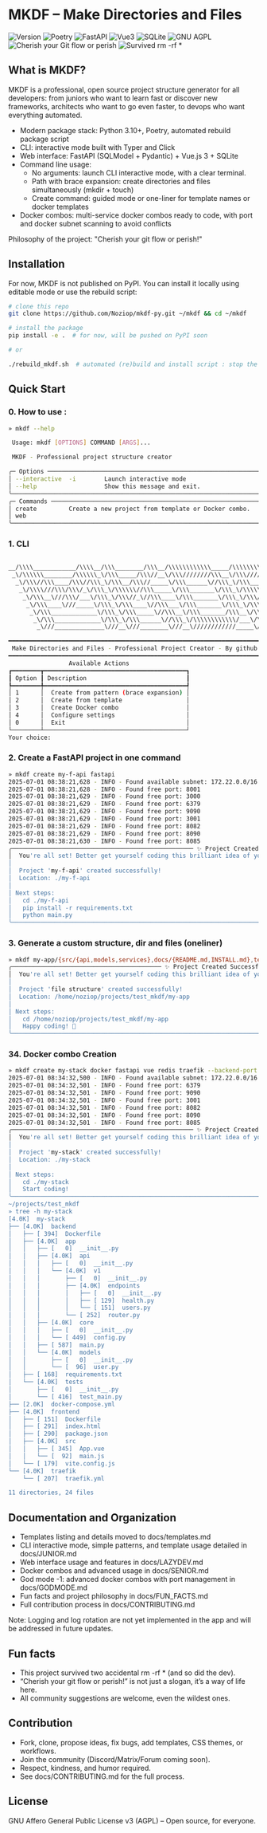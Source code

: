 # MKDF – Make Directories and Files

![Version](https://img.shields.io/badge/python-3.10-4BAPI)
![Poetry](https://img.shields.io/badge/poetry-managed-4BAPI)
![FastAPI](https://img.shields.io/badge/fastapi-async-green?.js)
![Vue3](https://img.shields.io/badge/vue.js-3.x-brightgreen)
![SQLite](https://img.shields.io/badge/sqlite-embedded-lightgreyPL)
![GNU AGPL](https://img.shields.io/badge/license-AGPL)
![Cherish your Git flow or perish](https://img.shields.io/badge/Cherish%20your%20gitflow-%20or%20perish%20-red)
![Survived rm -rf *](https://img.shields.io/badge/SURVIVED---rm--rf--*-red)

## What is MKDF?

MKDF is a professional, open source project structure generator for all developers: from juniors who want to learn fast or discover new frameworks, architects who want to go even faster, to devops who want everything automated.

- Modern package stack: Python 3.10+, Poetry, automated rebuild package script
- CLI: interactive mode built with Typer and Click
- Web interface: FastAPI (SQLModel + Pydantic) + Vue.js 3 + SQLite
- Command line usage:
  - No arguments: launch CLI interactive mode, with a clear terminal.
  - Path with brace expansion: create directories and files simultaneously (mkdir + touch)
  - Create command: guided mode or one-liner for template names or docker templates
- Docker combos: multi-service docker combos ready to code, with port and docker subnet scanning to avoid conflicts

Philosophy of the project: "Cherish your git flow or perish!"

## Installation

For now, MKDF is not published on PyPI. You can install it locally using editable mode or use the rebuild script:

```bash
# clone this repo
git clone https://github.com/Noziop/mkdf-py.git ~/mkdf && cd ~/mkdf

# install the package
pip install -e .  # for now, will be pushed on PyPI soon

# or

./rebuild_mkdf.sh  # automated (re)build and install script : stop the webserver if active first, (re)build package, ask if webserver has to be restart
```

## Quick Start

### 0. How to use :

```bash
» mkdf --help

 Usage: mkdf [OPTIONS] COMMAND [ARGS]...

 MKDF - Professional project structure creator

╭─ Options ────────────────────────────────────────────────────────────────────────────────────────────────────────────╮
│ --interactive  -i        Launch interactive mode                                                                     │
│ --help                   Show this message and exit.                                                                 │
╰──────────────────────────────────────────────────────────────────────────────────────────────────────────────────────╯
╭─ Commands ───────────────────────────────────────────────────────────────────────────────────────────────────────────╮
│ create         Create a new project from template or Docker combo.                                                   │
│ web                                                                                                                  │
╰──────────────────────────────────────────────────────────────────────────────────────────────────────────────────────╯
```

### 1. CLI

```bash

__/\\\\____________/\\\\__/\\\________/\\\__/\\\\\\\\\\\\_____/\\\\\\\\\\\\\\\_
 _\/\\\\\\________/\\\\\\_\/\\\_____/\\\//__\/\\\////////\\\__\/\\\///////////__
  _\/\\\//\\\____/\\\//\\\_\/\\\__/\\\//_____\/\\\______\//\\\_\/\\\_____________
   _\/\\\\///\\\/\\\/_\/\\\_\/\\\\\\//\\\_____\/\\\_______\/\\\_\/\\\\\\\\\\\_____
    _\/\\\__\///\\\/___\/\\\_\/\\\//_\//\\\____\/\\\_______\/\\\_\/\\\///////______
     _\/\\\____\///_____\/\\\_\/\\\____\//\\\___\/\\\_______\/\\\_\/\\\_____________
      _\/\\\_____________\/\\\_\/\\\_____\//\\\__\/\\\_______/\\\__\/\\\_____________
       _\/\\\_____________\/\\\_\/\\\______\//\\\_\/\\\\\\\\\\\\/___\/\\\_____________
        _\///______________\///__\///________\///__\////////////_____\///______________

━━━━━━━━━━━━━━━━━━━━━━━━━━━━━━━━━━━━━━━━━━━━━━━━━━━━━━━━━━━━━━━━━━━━━━━━━━━━━━━━━━━━━━━━━━
️‍ Make Directories and Files - Professional Project Creator - By github.com/Noziop
━━━━━━━━━━━━━━━━━━━━━━━━━━━━━━━━━━━━━━━━━━━━━━━━━━━━━━━━━━━━━━━━━━━━━━━━━━━━━━━━━━━━━━━━━━
                 Available Actions
┏━━━━━━━━┳━━━━━━━━━━━━━━━━━━━━━━━━━━━━━━━━━━━━━━━━┓
┃ Option ┃ Description                            ┃
┡━━━━━━━━╇━━━━━━━━━━━━━━━━━━━━━━━━━━━━━━━━━━━━━━━━┩
│ 1      │  Create from pattern (brace expansion) │
│ 2      │  Create from template                  │
│ 3      │  Create Docker combo                   │
│ 4      │  Configure settings                    │
│ 0      │  Exit                                  │
└────────┴────────────────────────────────────────┘
Your choice:
```

### 2. Create a FastAPI project in one command

```bash
» mkdf create my-f-api fastapi                                                                                           8s 233s 89s 8s
2025-07-01 08:38:21,628 - INFO - Found available subnet: 172.22.0.0/16
2025-07-01 08:38:21,628 - INFO - Found free port: 8001
2025-07-01 08:38:21,629 - INFO - Found free port: 3000
2025-07-01 08:38:21,629 - INFO - Found free port: 6379
2025-07-01 08:38:21,629 - INFO - Found free port: 9090
2025-07-01 08:38:21,629 - INFO - Found free port: 3001
2025-07-01 08:38:21,629 - INFO - Found free port: 8082
2025-07-01 08:38:21,629 - INFO - Found free port: 8090
2025-07-01 08:38:21,630 - INFO - Found free port: 8085
╭─────────────────────────────────────────────────── ✨ Project Created Successfully ───────────────────────────────────────────────────╮
│  You're all set! Better get yourself coding this brilliant idea of yours!                                                             │
│                                                                                                                                       │
│  Project 'my-f-api' created successfully!                                                                                             │
│  Location: ./my-f-api                                                                                                                 │
│                                                                                                                                       │
│ Next steps:                                                                                                                           │
│   cd ./my-f-api                                                                                                                       │
│   pip install -r requirements.txt                                                                                                     │
│   python main.py                                                                                                                      │
╰───────────────────────────────────────────────────────────────────────────────────────────────────────────────────────────────────────╯
```



### 3. Generate a custom structure, dir and files (oneliner)

```bash
» mkdf my-app/{src/{api,models,services},docs/{README.md,INSTALL.md},tests/test_api.py,.env}
╭────────────────────────────────────────── ✨ Project Created Successfully ───────────────────────────────────────────╮
│  You're all set! Better get yourself coding this brilliant idea of yours!                                            │
│                                                                                                                      │
│  Project 'file structure' created successfully!                                                                      │
│  Location: /home/noziop/projects/test_mkdf/my-app                                                                    │
│                                                                                                                      │
│ Next steps:                                                                                                          │
│   cd /home/noziop/projects/test_mkdf/my-app                                                                          │
│   Happy coding! 🚀                                                                                                   │
╰──────────────────────────────────────────────────────────────────────────────────────────────────────────────────────╯
```

### 34. Docker combo Creation 

```bash
» mkdf create my-stack docker fastapi vue redis traefik --backend-port 8080 --frontend-port 3000                         8s 233s 89s 8s
2025-07-01 08:34:32,500 - INFO - Found available subnet: 172.22.0.0/16
2025-07-01 08:34:32,501 - INFO - Found free port: 6379
2025-07-01 08:34:32,501 - INFO - Found free port: 9090
2025-07-01 08:34:32,501 - INFO - Found free port: 3001
2025-07-01 08:34:32,501 - INFO - Found free port: 8082
2025-07-01 08:34:32,501 - INFO - Found free port: 8090
2025-07-01 08:34:32,501 - INFO - Found free port: 8085
╭─────────────────────────────────────────────────── ✨ Project Created Successfully ───────────────────────────────────────────────────╮
│  You're all set! Better get yourself coding this brilliant idea of yours!                                                             │
│                                                                                                                                       │
│  Project 'my-stack' created successfully!                                                                                             │
│  Location: ./my-stack                                                                                                                 │
│                                                                                                                                       │
│ Next steps:                                                                                                                           │
│   cd ./my-stack                                                                                                                       │
│   Start coding!                                                                                                                       │
╰───────────────────────────────────────────────────────────────────────────────────────────────────────────────────────────────────────╯
~/projects/test_mkdf
» tree -h my-stack                                                                                                       8s 233s 89s 8s
[4.0K]  my-stack
├── [4.0K]  backend
│   ├── [ 394]  Dockerfile
│   ├── [4.0K]  app
│   │   ├── [   0]  __init__.py
│   │   ├── [4.0K]  api
│   │   │   ├── [   0]  __init__.py
│   │   │   └── [4.0K]  v1
│   │   │       ├── [   0]  __init__.py
│   │   │       ├── [4.0K]  endpoints
│   │   │       │   ├── [   0]  __init__.py
│   │   │       │   ├── [ 129]  health.py
│   │   │       │   └── [ 151]  users.py
│   │   │       └── [ 252]  router.py
│   │   ├── [4.0K]  core
│   │   │   ├── [   0]  __init__.py
│   │   │   └── [ 449]  config.py
│   │   ├── [ 587]  main.py
│   │   └── [4.0K]  models
│   │       ├── [   0]  __init__.py
│   │       └── [  96]  user.py
│   ├── [ 168]  requirements.txt
│   └── [4.0K]  tests
│       ├── [   0]  __init__.py
│       └── [ 416]  test_main.py
├── [2.0K]  docker-compose.yml
├── [4.0K]  frontend
│   ├── [ 151]  Dockerfile
│   ├── [ 291]  index.html
│   ├── [ 290]  package.json
│   ├── [4.0K]  src
│   │   ├── [ 345]  App.vue
│   │   └── [  92]  main.js
│   └── [ 179]  vite.config.js
└── [4.0K]  traefik
    └── [ 207]  traefik.yml

11 directories, 24 files
```

## Documentation and Organization

- Templates listing and details moved to docs/templates.md
- CLI interactive mode, simple patterns, and template usage detailed in docs/JUNIOR.md
- Web interface usage and features in docs/LAZYDEV.md
- Docker combos and advanced usage in docs/SENIOR.md
- God mode -1: advanced docker combos with port management in docs/GODMODE.md
- Fun facts and project philosophy in docs/FUN_FACTS.md
- Full contribution process in docs/CONTRIBUTING.md

Note: Logging and log rotation are not yet implemented in the app and will be addressed in future updates.

## Fun facts

- This project survived two accidental rm -rf * (and so did the dev).
- “Cherish your git flow or perish!” is not just a slogan, it’s a way of life here.
- All community suggestions are welcome, even the wildest ones.

## Contribution

- Fork, clone, propose ideas, fix bugs, add templates, CSS themes, or workflows.
- Join the community (Discord/Matrix/Forum coming soon).
- Respect, kindness, and humor required.
- See docs/CONTRIBUTING.md for the full process.

## License

GNU Affero General Public License v3 (AGPL) – Open source, for everyone.
